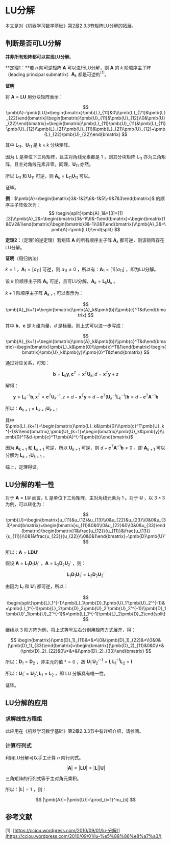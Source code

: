 # LU分解

本文是对《机器学习数学基础》第2章2.3.3节矩阵LU分解的拓展。

## 判断是否可LU分解

**并非所有矩阵都可以实现LU分解**。

**定理1：**若 $n$ 阶可逆矩阵 $\pmb{A}$ 可以进行LU分解，则 $\pmb{A}$ 的 $k$ 阶顺序主子阵（leading principal submatrix）$\pmb{A}_k$ 都是可逆的$^{[1]}$。

**证明**

将 $\pmb{A}=\pmb{LU}$ 用分块矩阵表示：

$$
\pmb{A}=\pmb{LU}=\begin{bmatrix}\pmb{L}_{11}&0\\\pmb{L}_{21}&\pmb{L}_{22}\end{bmatrix}\begin{bmatrix}\pmb{U}_{11}&\pmb{U}_{12}\\0&\pmb{U}_{22}\end{bmatrix}=\begin{bmatrix}\pmb{L}_{11}\pmb{U}_{11}&\pmb{L}_{11}\pmb{U}_{12}\\\pmb{L}_{21}\pmb{U}_{11}&\pmb{L}_{21}\pmb{U}_{12}+\pmb{L}_{22}\pmb{U}_{22}\end{bmatrix}
$$


其中 $\pmb{L}_{11}、\pmb{U}_{11}$ 是 $k\times k$ 分块矩阵。

因为 $\pmb{L}$ 是单位下三角矩阵，且主对角线元素都是 $1$ ，则其分块矩阵 $\pmb{L}_{11}$ 亦为三角矩阵，且主对角线元素非零。同理，$\pmb{U}_{11}$ 亦然。

所以 $\pmb{L}_{11}$ 和 $\pmb{U}_{11}$ 可逆，则 $\pmb{A}_k=\pmb{L}_{11}\pmb{U}_{11}$ 可以。

证毕。

**例**：$\pmb{A}=\begin{bmatrix}3&-1&2\\6&-1&5\\-9&7&3\end{bmatrix}$ 的顺序主子阵依次为：
$$
\begin{split}\pmb{A}_1&=[3]=[1][3]\\\pmb{A}_2&=\begin{bmatrix}3&-1\\6&-1\end{bmatrix}=\begin{bmatrix}1&0\\2&1\end{bmatrix}\begin{bmatrix}3&-1\\0&1\end{bmatrix}\\\pmb{A}_3&=\pmb{A}=\pmb{LU}\end{split}
$$


**定理2：**（定理1的逆定理）若矩阵 $\pmb{A}$ 的所有顺序主子阵 $\pmb{A}_k$ 都可逆，则该矩阵存在LU分解。

**证明**（用归纳法）

$k=1$ ，$\pmb{A}_1=[a_{11}]$ 可逆，则 $a_{11}\ne 0$ ，所以有：$\pmb{A}_1=[1][a_{11}]$ ，即为LU分解。

设 $k$ 阶顺序主子阵 $\pmb{A}_k$ 可逆，且可LU分解，$\pmb{A}_k=\pmb{L}_k\pmb{U}_k$ 。

$k+1$ 阶顺序主子阵 $\pmb{A}_{k+1}$ 可以表示为：

$$
\pmb{A}_{k+1}=\begin{bmatrix}\pmb{A}_k&\pmb{b}\\\pmb{c}^T&d\end{bmatrix}
$$


其中 $\pmb{b}、\pmb{c}$ 是 $k$ 维向量，$d$  是标量。则上式可以进一步写成：

$$
\pmb{A}_{k+1}=\begin{bmatrix}\pmb{A}_k&\pmb{b}\\\pmb{c}^T&d\end{bmatrix}=\begin{bmatrix}\pmb{L}_k&\pmb{0}\\\pmb{x}^T&1\end{bmatrix}\begin{bmatrix}\pmb{U}_k&\pmb{y}\\\pmb{0}^T&z\end{bmatrix}
$$


通过对应关系，可知：

$$
\pmb{b}=\pmb{L}_k\pmb{y},\pmb{c}^T=\pmb{x}^T\pmb{U}_k,d=\pmb{x}^T\pmb{y}+z
$$


解得：

$$
\pmb{y}=\pmb{L}_k^{-1}\pmb{b},\pmb{x}^T=\pmb{c}^T\pmb{U}_k^{-1},z=d-\pmb{x}^T\pmb{y}=d-\pmb{c}^T(\pmb{U}_k^{-1}\pmb{L}_k^{-1})\pmb{b}=d-\pmb{c}^T\pmb{A}^{-1}\pmb{b}
$$


所以：$\pmb{A}_{k+1}=\pmb{L}_{k+1}\pmb{U}_{k+1}$

其中 $\pmb{L}_{k+1}=\begin{bmatrix}\pmb{L}_k&\pmb{0}\\\pmb{c}^T\pmb{U}_k^{-1}&1\end{bmatrix},\pmb{U}_{k+1}=\begin{bmatrix}\pmb{U}_k&\pmb{y}\\\pmb{0}^T&d-\pmb{c}^T\pmb{A}^{-1}\pmb{b}\end{bmatrix}$

因为 $\pmb{A}_{k+1}$ 和 $\pmb{L}_{k+1}$ 可逆，所以 $\pmb{U}_{k+1}$ 可逆，则 $d-\pmb{c}^T\pmb{A}^{-1}\pmb{b}\ne0$ 。即 $\pmb{A}_{k+1}$ 可以分解为 $\pmb{L}_{k+1}\pmb{U}_{k+1}$ 。

综上，定理得证。

## LU分解的唯一性

对于 $\pmb{A}=\pmb{LU}$ 而言，$\pmb{L}$ 是单位下三角矩阵，主对角线元素为 $1$ 。对于 $\pmb{U}$ ，以 $3\times 3$ 为例，可以转化为：

$$
\pmb{U}=\begin{bmatrix}u_{11}&u_{12}&u_{13}\\0&u_{22}&u_{23}\\0&0&u_{33}\end{bmatrix}=\begin{bmatrix}u_{11}&0&0\\0&u_{22}&0\\0&0&u_{33}\end{bmatrix}\begin{bmatrix}1&\frac{u_{12}}{u_{11}}&\frac{u_{13}}{u_{11}}\\0&1&\frac{u_{23}}{u_{22}}\\0&0&1\end{bmatrix}=\pmb{D}\pmb{U}'
$$


所以：$\pmb{A}=\pmb{LDU}'$

假设 $\pmb{A}=\pmb{L}_1\pmb{D}_1\pmb{U}_1'$ ，$\pmb{A}=\pmb{L}_2\pmb{D}_2\pmb{U}_2'$ ，则：

$$
\pmb{L}_1\pmb{D}_1\pmb{U}_1'=\pmb{L}_2\pmb{D}_2\pmb{U}_2'
$$


由因为 $\pmb{L}_i$ 和 $\pmb{U}'_i$ 都可逆，所以：

$$
\begin{split}\pmb{L}_1^{-1}\pmb{L}_1\pmb{D}_1\pmb{U}_1'\pmb{U}_2'^{-1}&=\pmb{L}_1^{-1}\pmb{L}_2\pmb{D}_2\pmb{U}_2'\pmb{U}_2'^{-1}\\\pmb{D}_1\pmb{U}'_1\pmb{U}_2'^{-1}&=\pmb{L}_1^{-1}\pmb{L}_2\pmb{D}_2\end{split}
$$


继续以 $3$ 阶方阵为例，将上式等号左右分别用矩阵方式展开，得：

$$
\begin{bmatrix}(\pmb{D}_1)_{11}&*&*\\0&(\pmb{D}_1)_{22}&*\\0&0&(\pmb{D}_1)_{33}\end{bmatrix}=\begin{bmatrix}(\pmb{D}_2)_{11}&0&0\\*&(\pmb{D}_2)_{22}&0\\*&*&(\pmb{D}_2)_{33}\end{bmatrix}
$$


所以：$\pmb{D}_1=\pmb{D}_2$ ，非主元的值 $* = 0$ ，故 $\pmb{U}_1'\pmb{U}_2'^{-1}=\pmb{I}, \pmb{L}_1^{-1}\pmb{L}_2=\pmb{I}$

所以：$\pmb{U}_1'=\pmb{U}_2',\pmb{L}_1=\pmb{L}_2$ ，即 LU 分解具有唯一性。

证毕。

## LU分解的应用

### 求解线性方程组

此应用在《机器学习数学基础》第2章2.3.3节中有详细介绍，请参阅。

### 计算行列式

利用LU分解可以手工计算 $n$ 阶行列式。

$$
|\pmb{A}|=|\pmb{LU}|=|\pmb{L}||\pmb{U}|
$$


三角矩阵的行列式等于主对角元乘积。

所以：$|\pmb{L}|=1$ ，则：

$$
|\pmb{A}|=|\pmb{U}|=\prod_{i=1}^nu_{ii}
$$




## 参考文献

[1]. [https://ccjou.wordpress.com/2010/09/01/lu-分解/](https://ccjou.wordpress.com/2010/09/01/lu-%e5%88%86%e8%a7%a3/)